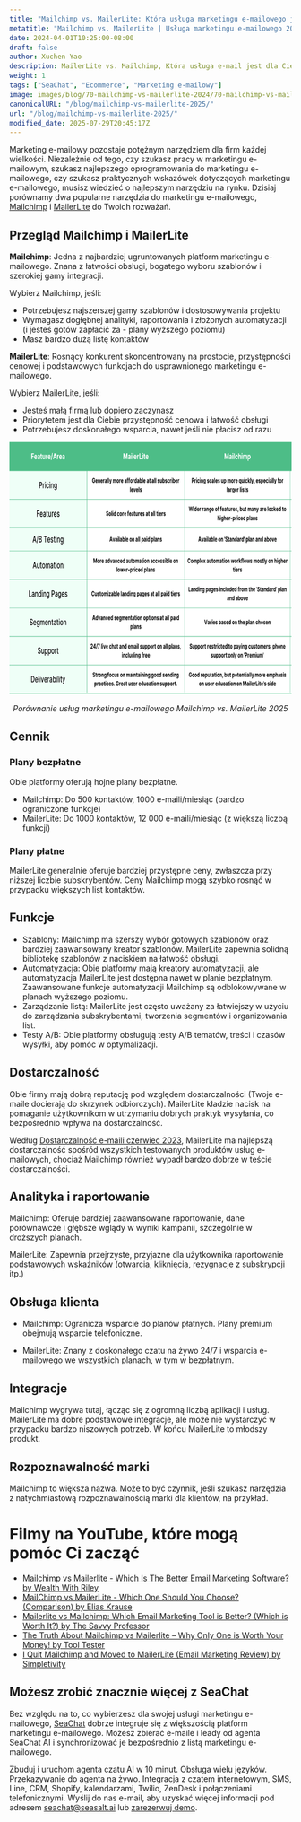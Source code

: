 ```yaml
---
title: "Mailchimp vs. MailerLite: Która usługa marketingu e-mailowego jest dla Ciebie odpowiednia w 2025 roku?"
metatitle: "Mailchimp vs. MailerLite | Usługa marketingu e-mailowego 2025?"
date: 2024-04-01T10:25:00-08:00
draft: false
author: Xuchen Yao
description: MailerLite vs. Mailchimp, Która usługa e-mail jest dla Ciebie odpowiednia? Nasze szczegółowe porównanie analizuje funkcje, ceny i wiele więcej.
weight: 1
tags: ["SeaChat", "Ecommerce", "Marketing e-mailowy"]
image: images/blog/70-mailchimp-vs-mailerlite-2024/70-mailchimp-vs-mailerlite-2024.jpg
canonicalURL: "/blog/mailchimp-vs-mailerlite-2025/"
url: "/blog/mailchimp-vs-mailerlite-2025/"
modified_date: 2025-07-29T20:45:17Z
---
```


Marketing e-mailowy pozostaje potężnym narzędziem dla firm każdej wielkości. Niezależnie od tego, czy szukasz pracy w marketingu e-mailowym, szukasz najlepszego oprogramowania do marketingu e-mailowego, czy szukasz praktycznych wskazówek dotyczących marketingu e-mailowego, musisz wiedzieć o najlepszym narzędziu na rynku. Dzisiaj porównamy dwa popularne narzędzia do marketingu e-mailowego, [Mailchimp](https://mailchimp.com/) i [MailerLite](https://www.mailerlite.com/) do Twoich rozważań.


## Przegląd Mailchimp i MailerLite

**Mailchimp**: Jedna z najbardziej ugruntowanych platform marketingu e-mailowego. Znana z łatwości obsługi, bogatego wyboru szablonów i szerokiej gamy integracji.

Wybierz Mailchimp, jeśli:

- Potrzebujesz najszerszej gamy szablonów i dostosowywania projektu
- Wymagasz dogłębnej analityki, raportowania i złożonych automatyzacji (i jesteś gotów zapłacić za - plany wyższego poziomu)
- Masz bardzo dużą listę kontaktów



**MailerLite**: Rosnący konkurent skoncentrowany na prostocie, przystępności cenowej i podstawowych funkcjach do usprawnionego marketingu e-mailowego.

Wybierz MailerLite, jeśli:

- Jesteś małą firmą lub dopiero zaczynasz
- Priorytetem jest dla Ciebie przystępność cenowa i łatwość obsługi
- Potrzebujesz doskonałego wsparcia, nawet jeśli nie płacisz od razu

<center>
<img height="450px" src="/images/blog/70-mailchimp-vs-mailerlite-2024/mailchimp-and-mailerlite-email-marketing-service-comparison-2024.png" alt="Porównanie usług marketingu e-mailowego Mailchimp vs. MailerLite 2025"/>

*Porównanie usług marketingu e-mailowego Mailchimp vs. MailerLite 2025*
</center>

## Cennik

### Plany bezpłatne

Obie platformy oferują hojne plany bezpłatne.

- Mailchimp: Do 500 kontaktów, 1000 e-maili/miesiąc (bardzo ograniczone funkcje)
- MailerLite: Do 1000 kontaktów, 12 000 e-maili/miesiąc (z większą liczbą funkcji)

### Plany płatne
MailerLite generalnie oferuje bardziej przystępne ceny, zwłaszcza przy niższej liczbie subskrybentów. Ceny Mailchimp mogą szybko rosnąć w przypadku większych list kontaktów.

## Funkcje


- Szablony: Mailchimp ma szerszy wybór gotowych szablonów oraz bardziej zaawansowany kreator szablonów. MailerLite zapewnia solidną bibliotekę szablonów z naciskiem na łatwość obsługi.
- Automatyzacja: Obie platformy mają kreatory automatyzacji, ale automatyzacja MailerLite jest dostępna nawet w planie bezpłatnym. Zaawansowane funkcje automatyzacji Mailchimp są odblokowywane w planach wyższego poziomu.
- Zarządzanie listą: MailerLite jest często uważany za łatwiejszy w użyciu do zarządzania subskrybentami, tworzenia segmentów i organizowania list.
- Testy A/B: Obie platformy obsługują testy A/B tematów, treści i czasów wysyłki, aby pomóc w optymalizacji.


## Dostarczalność

Obie firmy mają dobrą reputację pod względem dostarczalności (Twoje e-maile docierają do skrzynek odbiorczych). MailerLite kładzie nacisk na pomaganie użytkownikom w utrzymaniu dobrych praktyk wysyłania, co bezpośrednio wpływa na dostarczalność.

Według [​​Dostarczalność e-maili czerwiec 2023](https://www.emailtooltester.com/en/blog/email-deliverability-june-2023/), MailerLite ma najlepszą dostarczalność spośród wszystkich testowanych produktów usług e-mailowych, chociaż Mailchimp również wypadł bardzo dobrze w teście dostarczalności.

## Analityka i raportowanie

Mailchimp: Oferuje bardziej zaawansowane raportowanie, dane porównawcze i głębsze wglądy w wyniki kampanii, szczególnie w droższych planach.

MailerLite: Zapewnia przejrzyste, przyjazne dla użytkownika raportowanie podstawowych wskaźników (otwarcia, kliknięcia, rezygnacje z subskrypcji itp.)

## Obsługa klienta

- Mailchimp: Ogranicza wsparcie do planów płatnych. Plany premium obejmują wsparcie telefoniczne.

- MailerLite: Znany z doskonałego czatu na żywo 24/7 i wsparcia e-mailowego we wszystkich planach, w tym w bezpłatnym.

## Integracje
Mailchimp wygrywa tutaj, łącząc się z ogromną liczbą aplikacji i usług. MailerLite ma dobre podstawowe integracje, ale może nie wystarczyć w przypadku bardzo niszowych potrzeb. W końcu MailerLite to młodszy produkt.

## Rozpoznawalność marki
Mailchimp to większa nazwa. Może to być czynnik, jeśli szukasz narzędzia z natychmiastową rozpoznawalnością marki dla klientów, na przykład.


# Filmy na YouTube, które mogą pomóc Ci zacząć

- [Mailchimp vs Mailerlite - Which Is The Better Email Marketing Software? by Wealth With Riley](https://www.youtube.com/watch?v=lYaWNT4GqFM)
- [MailChimp vs MailerLite - Which One Should You Choose? (Comparison) by Elias Krause](https://www.youtube.com/watch?v=aKjYio1rJcA)
- [Mailerlite vs Mailchimp: Which Email Marketing Tool is Better? (Which is Worth It?) by The Savvy Professor](https://www.youtube.com/watch?v=4mmyr8pV9as)
- [The Truth About Mailchimp vs Mailerlite – Why Only One is Worth Your Money! by Tool Tester](https://www.youtube.com/watch?v=93jal7psCzE)
- [I Quit Mailchimp and Moved to MailerLite (Email Marketing Review) by Simpletivity](https.youtube.com/watch?v=75Bu2NmqE9o)

## Możesz zrobić znacznie więcej z SeaChat

Bez względu na to, co wybierzesz dla swojej usługi marketingu e-mailowego, [SeaChat](https://chat.seasalt.ai/?utm_source=blog) dobrze integruje się z większością platform marketingu e-mailowego. Możesz zbierać e-maile i leady od agenta SeaChat AI i synchronizować je bezpośrednio z listą marketingu e-mailowego.

Zbuduj i uruchom agenta czatu AI w 10 minut. Obsługa wielu języków. Przekazywanie do agenta na żywo. Integracja z czatem internetowym, SMS, Line, CRM, Shopify, kalendarzami, Twilio, ZenDesk i połączeniami telefonicznymi. Wyślij do nas e-mail, aby uzyskać więcej informacji pod adresem [seachat@seasalt.ai](mailto:seameet@seasalt.ai) lub [zarezerwuj demo](https://meetings.hubspot.com/seasalt-ai/seasalt-meeting).